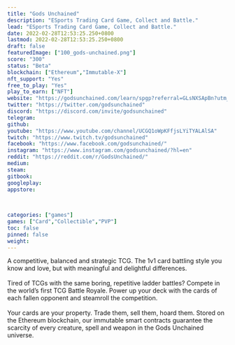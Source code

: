 ```yaml
---
title: "Gods Unchained"
description: "ESports Trading Card Game, Collect and Battle."
lead: "ESports Trading Card Game, Collect and Battle."
date: 2022-02-28T12:53:25.250+0800
lastmod: 2022-02-28T12:53:25.250+0800
draft: false
featuredImage: ["100_gods-unchained.png"]
score: "300"
status: "Beta"
blockchain: ["Ethereum","Immutable-X"]
nft_support: "Yes"
free_to_play: "Yes"
play_to_earn: ["NFT"]
website: "https://godsunchained.com/learn/spgp?referral=GLsNXSApBn?utm_source=PlayToEarn.net&utm_medium=organic&utm_campaign=gamepage"
twitter: "https://twitter.com/godsunchained"
discord: "https://discord.com/invite/godsunchained"
telegram: 
github: 
youtube: "https://www.youtube.com/channel/UCGQ1oWpKFfjsLYiTYALAlSA"
twitch: "https://www.twitch.tv/godsunchained"
facebook: "https://www.facebook.com/godsunchained/"
instagram: "https://www.instagram.com/godsunchained/?hl=en"
reddit: "https://reddit.com/r/GodsUnchained/"
medium: 
steam: 
gitbook: 
googleplay: 
appstore: 

  
    
categories: ["games"]
games: ["Card","Collectible","PVP"]
toc: false
pinned: false
weight: 
---
```

A competitive, balanced and strategic TCG. The 1v1 card battling style you know and love, but with meaningful and delightful differences.<br> <br> Tired of TCGs with the same boring, repetitive ladder battles? Compete in the world’s first TCG Battle Royale. Power up your deck with the cards of each fallen opponent and steamroll the competition. <br> <br> Your cards are your property. Trade them, sell them, hoard them. Stored on the Ethereum blockchain, our immutable smart contracts guarantee the scarcity of every creature, spell and weapon in the Gods Unchained universe.